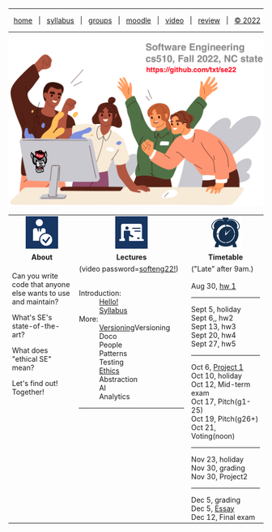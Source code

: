 <a name=top><p>&nbsp;<hr>
<p align=center>
&nbsp;<a href="/README.md#top">home</a> &nbsp; | &nbsp;
<a href="/docs/syllabus.md#top">syllabus</a> &nbsp; | &nbsp;
<a href="https://docs.google.com/spreadsheets/d/1KuW-SH46KmFW0grEX2wT01jicUSew_5sr1QdGuSrweU/edit#gid=0">groups</a> &nbsp; | &nbsp;
<a href="https://moodle-courses2223.wolfware.ncsu.edu/course/view.php?id=1771">moodle</a> &nbsp; | &nbsp;
<a href="https://ncsu.hosted.panopto.com/Panopto/Pages/Sessions/List.aspx#folderID=%22389b8ebf-2f29-4c15-8231-aee9000e3f05%22">video</a> &nbsp; | &nbsp;
<a href="/docs/review.md">review</a> &nbsp; | &nbsp;
<a href="/LICENSE.md#top">&copy; 2022</a></p>
<hr>
<p align=center><a href="/README.md#top"><img  width=700 src="/etc/img/banner.png"></a></p>


<a name=timetable><table width="100%" border=0 align=center>
<tr>
<td align=center width=300><img src="/etc/img/review.gif"></td>
<td align=center width=300><img src="/etc/img/lectures.gif"></td>
<td align=center width=300><img width=64 src="/etc/img/time.png"></td>
</tr>
<tr>
<td align=center><b>About</b></td>
<td align=center><b>Lectures</b></td>
<td align=center><b>Timetable</b> </td>
</tr>
<tr>
<td valign=top>

<p>Can you write code that anyone  else  wants to  use and maintain?
<p>What's  SE's state-of-the-art?
<p>What does "ethical SE" mean?
<p>Let's find out! Together!


</td>
<td valign=top  xwidth="100px">
(video password=<a href="https://ncsu.hosted.panopto.com/Panopto/Pages/Sessions/List.aspx#folderID=%22389b8ebf-2f29-4c15-8231-aee9000e3f05%22">softeng22!</a>)
<br><br>
<dl>
 <dt>
    Introduction:
  </dt>
  <dd>
    <a href="/docs/hello.md">Hello!</a> <br>
    <a href="/docs/syllabus.md">Syllabus</a>
  </dd>
  <dt>
    More:
  </dt>
  <dd>
     <a href="/docs/goodrepo.md">Versioning</a>Versioning<br>
        <!-- a href="/docs/doc.md">Doco</a --> Doco<br> 
      <!-- a href="/docs/people1.md">People</a --->People<br>
       <!-- a href="/docs/patterns.md">Patterns</a ---> Patterns <br>
    <!-- a href="/docs/testing.md">Testing</a ---> Testing <br>   
      <a href="/docs/ethics.md">Ethics</a></br>
      <!-- a href="/docs/abstract.md">Abstraction</a --->Abstraction<br>
      AI<br>
    <!-- a href="/docs/analytics.md">Analytics</a --->Analytics</br>
  </dd><hr>

</dl>

<!-- -------------------------------- -->

<td valign=top>
("Late" after 9am.)<br><br>
Aug 30, <a href="/docs/hw1.md">hw 1</a><br>
<hr>
Sept 5, holiday<br>
Sept 6,, <!-- a href="/docs/hw2.md">hw 2</a-->hw2<br>
Sept 13, <!-- a href="/docs/hw3.md">hw 3</a-->hw3<br>
Sept 20, <!-- a href="/docs/hw4.md">hw 4</a-->hw4<br>
Sept 27, <!-- a href="/docs/hw5.md">hw 5</a-->hw5<br>
<hr>
Oct 6, <a href="/docs/proj1.md">Project 1</a><br>
Oct 10, holiday<br>
Oct 12, Mid-term exam<br>
Oct 17, Pitch(g1-25)<br>
Oct 19, Pitch(g26+)<br>
Oct 21,  Voting(noon)<br>
<hr>
Nov 23, holiday<br>
Nov 30, grading<br>
Nov 30, <!-- a href="/docs/proj2.md">Project 2</a-->Project2<br>
<hr>
Dec 5, grading<br>
Dec 5, <a href="/docs/essay.md">Essay</a><br>
Dec 12, Final exam<br>
</td>
</tr>

</table>
